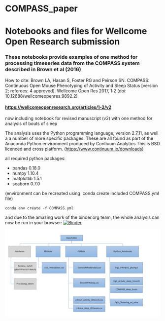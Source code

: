 # COMPASS_paper
# Notebooks and files for Wellcome Open Research submission

### These notebooks provide examples of one method for processing timeseries data from the COMPASS system described in Brown et al (2016)

How to cite: Brown LA, Hasan S, Foster RG and Peirson SN. COMPASS: Continuous Open Mouse Phenotyping of Activity and Sleep Status [version 2; referees: 4 approved]. Wellcome Open Res 2017, 1:2 (doi: 10.12688/wellcomeopenres.9892.2)

####  https://wellcomeopenresearch.org/articles/1-2/v2
now including notebook for revised manuscript (v2) with one method for analysis of bouts of sleep


The analysis uses the Python programming language, version 2.7.11, as well a a number of more specific packages. These are all found as part of the Anaconda Python environment produced by Contiuum Analytics This is BSD licenced and cross platform. (https://www.continuum.io/downloads)

all required python packages:
  - pandas  0.18.0
  - numpy   1.10.4
  - matplotlib 1.5.1
  - seaborn   0.7.0

(environment can be recreated using 'conda create included COMPASS.yml file)

```
conda env create -f COMPASS.yml

```
and due to the amazing work of the binder.org team, the whole analysis can now be run in your browser:
[![Binder](https://mybinder.org/badge.svg)](https://mybinder.org/v2/gh/LozRiviera/COMPASS_paper/master)

![workflow](dataFiles.png)



